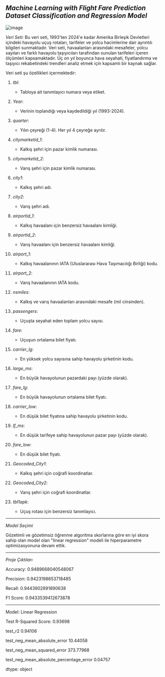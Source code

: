 *Machine Learning with Flight Fare Prediction Dataset Classification and Regression Model*
----------------------------------

![image](https://github.com/user-attachments/assets/3571a472-502a-4560-bbad-41ec25fa3c32)


*Veri Seti:*
Bu veri seti, 1993'ten 2024'e kadar Amerika Birleşik Devletleri içindeki havayolu uçuş rotaları, tarifeler ve yolcu hacimlerine dair ayrıntılı bilgileri sunmaktadır. Veri seti, havaalanları arasındaki mesafeler, yolcu sayıları ve farklı havayolu taşıyıcıları tarafından sunulan tarifeleri içeren ölçümleri kapsamaktadır. Üç on yıl boyunca hava seyahati, fiyatlandırma ve taşıyıcı rekabetindeki trendleri analiz etmek için kapsamlı bir kaynak sağlar.

Veri seti şu özellikleri içermektedir:



1. *tbl*: 
   - Tabloya ait tanımlayıcı numara veya etiket.

2. *Year*: 
   - Verinin toplandığı veya kaydedildiği yıl (1993-2024).

3. *quarter*: 
   - Yılın çeyreği (1-4). Her yıl 4 çeyreğe ayrılır.

4. *citymarketid_1*: 
   - Kalkış şehri için pazar kimlik numarası.

5. *citymarketid_2*: 
   - Varış şehri için pazar kimlik numarası.

6. *city1*: 
   - Kalkış şehri adı.

7. *city2*: 
   - Varış şehri adı.

8. *airportid_1*: 
   - Kalkış havaalanı için benzersiz havaalanı kimliği.

9. *airportid_2*: 
   - Varış havaalanı için benzersiz havaalanı kimliği.

10. *airport_1*: 
    - Kalkış havaalanının IATA (Uluslararası Hava Taşımacılığı Birliği) kodu.

11. *airport_2*: 
    - Varış havaalanının IATA kodu.

12. *nsmiles*: 
    - Kalkış ve varış havaalanları arasındaki mesafe (mil cinsinden).

13. *passengers*: 
    - Uçuşta seyahat eden toplam yolcu sayısı.

14. *fare*: 
    - Uçuşun ortalama bilet fiyatı.

15. *carrier_lg*: 
    - En yüksek yolcu sayısına sahip havayolu şirketinin kodu.

16. *large_ms*: 
    - En büyük havayolunun pazardaki payı (yüzde olarak).

17. *fare_lg*: 
    - En büyük havayolunun ortalama bilet fiyatı.

18. *carrier_low*: 
    - En düşük bilet fiyatına sahip havayolu şirketinin kodu.

19. *lf_ms*: 
    - En düşük tarifeye sahip havayolunun pazar payı (yüzde olarak).

20. *fare_low*: 
    - En düşük bilet fiyatı.

21. *Geocoded_City1*: 
    - Kalkış şehri için coğrafi koordinatlar.

22. *Geocoded_City2*: 
    - Varış şehri için coğrafi koordinatlar.

23. *tbl1apk*: 
    - Uçuş rotası için benzersiz tanımlayıcı.
   

------------------------------------------------

*Model Seçimi*

Gözetimli ve gözetimsiz öğrenme algoritma skorlarına göre en iyi skora sahip olan model olan "linear regression" modeli ile hiperparametre optimizasyonuna devam ettik.

--------------------
*Proje Çıktıları*


Accuracy: 0.9489668040548067

Precision: 0.9423198653718485

Recall: 0.9443902891890638

F1 Score: 0.9433539412673878

----------------------------------
Model: Linear Regression

Test R-Squared Score: 0.93698


test_r2                                      0.94106

test_neg_mean_absolute_error                10.44058

test_neg_mean_squared_error                373.77968

test_neg_mean_absolute_percentage_error      0.04757

dtype: object

